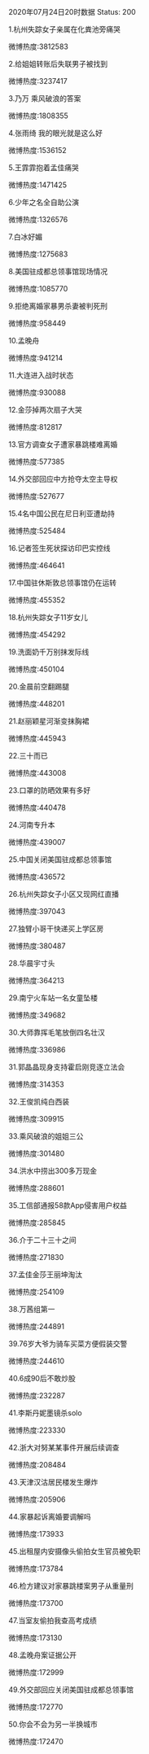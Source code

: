 2020年07月24日20时数据
Status: 200

1.杭州失踪女子亲属在化粪池旁痛哭

微博热度:3812583

2.给姐姐转账后失联男子被找到

微博热度:3237417

3.乃万 乘风破浪的答案

微博热度:1808355

4.张雨绮 我的眼光就是这么好

微博热度:1536152

5.王霏霏抱着孟佳痛哭

微博热度:1471425

6.少年之名全自助公演

微博热度:1326576

7.白冰好媚

微博热度:1275683

8.美国驻成都总领事馆现场情况

微博热度:1085770

9.拒绝离婚家暴男杀妻被判死刑

微博热度:958449

10.孟晚舟

微博热度:941214

11.大连进入战时状态

微博热度:930088

12.金莎掉两次扇子大哭

微博热度:812817

13.官方调查女子遭家暴跳楼难离婚

微博热度:577385

14.外交部回应中方抢夺太空主导权

微博热度:527677

15.4名中国公民在尼日利亚遭劫持

微博热度:525484

16.记者签生死状探访印巴实控线

微博热度:464641

17.中国驻休斯敦总领事馆仍在运转

微博热度:455352

18.杭州失踪女子11岁女儿

微博热度:454292

19.洗面奶千万别抹发际线

微博热度:450104

20.金晨前空翻踢腿

微博热度:448201

21.赵丽颖星河渐变抹胸裙

微博热度:445943

22.三十而已

微博热度:443008

23.口罩的防晒效果有多好

微博热度:440478

24.河南专升本

微博热度:439007

25.中国关闭美国驻成都总领事馆

微博热度:436572

26.杭州失踪女子小区又现网红直播

微博热度:397043

27.独臂小哥干快递买上学区房

微博热度:380487

28.华晨宇寸头

微博热度:364213

29.南宁火车站一名女童坠楼

微博热度:349682

30.大师靠挥毛笔放倒四名壮汉

微博热度:336986

31.郭晶晶现身支持霍启刚竞逐立法会

微博热度:314353

32.王俊凯纯白西装

微博热度:309915

33.乘风破浪的姐姐三公

微博热度:301480

34.洪水中捞出300多万现金

微博热度:288601

35.工信部通报58款App侵害用户权益

微博热度:285845

36.介于二十三十之间

微博热度:271830

37.孟佳金莎王丽坤淘汰

微博热度:254109

38.万茜组第一

微博热度:244891

39.76岁大爷为骑车买菜方便假装交警

微博热度:244610

40.6成90后不敢炒股

微博热度:232287

41.李斯丹妮墨镜杀solo

微博热度:223330

42.浙大对努某某事件开展后续调查

微博热度:208484

43.天津汉沽居民楼发生爆炸

微博热度:205906

44.家暴起诉离婚要调解吗

微博热度:173933

45.出租屋内安摄像头偷拍女生官员被免职

微博热度:173784

46.检方建议对家暴跳楼案男子从重量刑

微博热度:173700

47.当室友偷拍我查高考成绩

微博热度:173130

48.孟晚舟案证据公开

微博热度:172999

49.外交部回应关闭美国驻成都总领事馆

微博热度:172770

50.你会不会为另一半换城市

微博热度:172470

